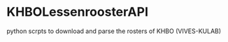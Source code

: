 KHBOLessenroosterAPI
====================

python scrpts to download and parse the rosters of KHBO (VIVES-KULAB)
